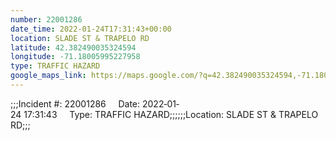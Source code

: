 ```yaml
---
number: 22001286
date_time: 2022-01-24T17:31:43+00:00
location: SLADE ST & TRAPELO RD
latitude: 42.382490035324594
longitude: -71.18005995227958
type: TRAFFIC HAZARD
google_maps_link: https://maps.google.com/?q=42.382490035324594,-71.18005995227958
---
```


;;;Incident #: 22001286     Date: 2022‐01‐24 17:31:43     Type: TRAFFIC HAZARD;;;;;;Location: SLADE ST & TRAPELO RD;;;
